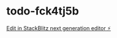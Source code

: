 # todo-fck4tj5b

[Edit in StackBlitz next generation editor ⚡️](https://stackblitz.com/~/github.com/centrodph/todo-fck4tj5b)